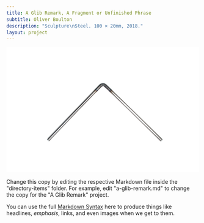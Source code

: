```yaml
---
title: A Glib Remark, A Fragment or Unfinished Phrase
subtitle: Oliver Boulton
description: "Sculpture\nSteel. 100 × 20mm, 2018."
layout: project
--- 
```


![jsfh](/assets/images/meter-limb/oliver-boulton-meter-limb-1.png)

Change this copy by editing the respective Markdown file inside the "directory-items" folder. For example, edit "a-glib-remark.md" to change the copy for the "A Glib Remark" project.

You can use the full [Markdown Syntax](https://www.markdownguide.org/getting-started/) here to produce things like headlines, *emphasis*, links, and even images when we get to them.